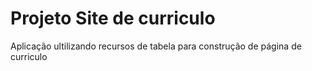 # Projeto Site de curriculo
Aplicação ultilizando recursos de tabela para construção de página de curriculo
